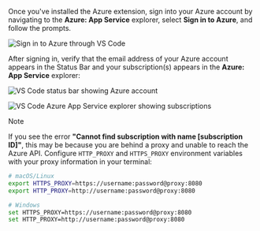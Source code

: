 Once you've installed the Azure extension, sign into your Azure account by navigating to the **Azure: App Service** explorer, select **Sign in to Azure**, and follow the prompts.

![Sign in to Azure through VS Code](media/deploy-azure/azure-sign-in.png)

After signing in, verify that the email address of your Azure account appears in the Status Bar and your subscription(s) appears in the **Azure: App Service** explorer:

![VS Code status bar showing Azure account](media/deploy-azure/azure-account-status-bar.png)

![VS Code Azure App Service explorer showing subscriptions](media/deploy-azure/azure-subscription-view.png)

> [!NOTE]
> If you see the error **"Cannot find subscription with name [subscription ID]"**, this may be because you are behind a proxy and unable to reach the Azure API. Configure `HTTP_PROXY` and `HTTPS_PROXY` environment variables with your proxy information in your terminal:
>
> ```sh
> # macOS/Linux
> export HTTPS_PROXY=https://username:password@proxy:8080
> export HTTP_PROXY=http://username:password@proxy:8080
>
> # Windows
> set HTTPS_PROXY=https://username:password@proxy:8080
> set HTTP_PROXY=http://username:password@proxy:8080
> ```
